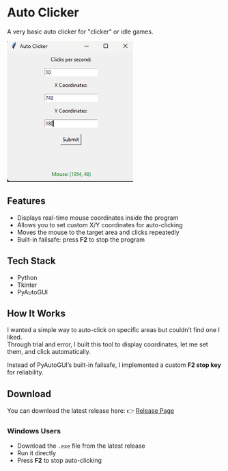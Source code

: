 # Auto Clicker

A very basic auto clicker for "clicker" or idle games.

![Overview](./images/overview.png)

## Features

-   Displays real-time mouse coordinates inside the program
-   Allows you to set custom X/Y coordinates for auto-clicking
-   Moves the mouse to the target area and clicks repeatedly
-   Built-in failsafe: press **F2** to stop the program

## Tech Stack

-   Python
-   Tkinter
-   PyAutoGUI

## How It Works

I wanted a simple way to auto-click on specific areas but couldn’t find one I liked.  
Through trial and error, I built this tool to display coordinates, let me set them, and click automatically.

Instead of PyAutoGUI’s built-in failsafe, I implemented a custom **F2 stop key** for reliability.

## Download
You can download the latest release here:
👉 [Release Page](https://github.com/CozyMeds/Auto_Clicker/releases/tag/v1.0.0)

### Windows Users
- Download the `.exe` file from the latest release  
- Run it directly
- Press **F2** to stop auto-clicking
